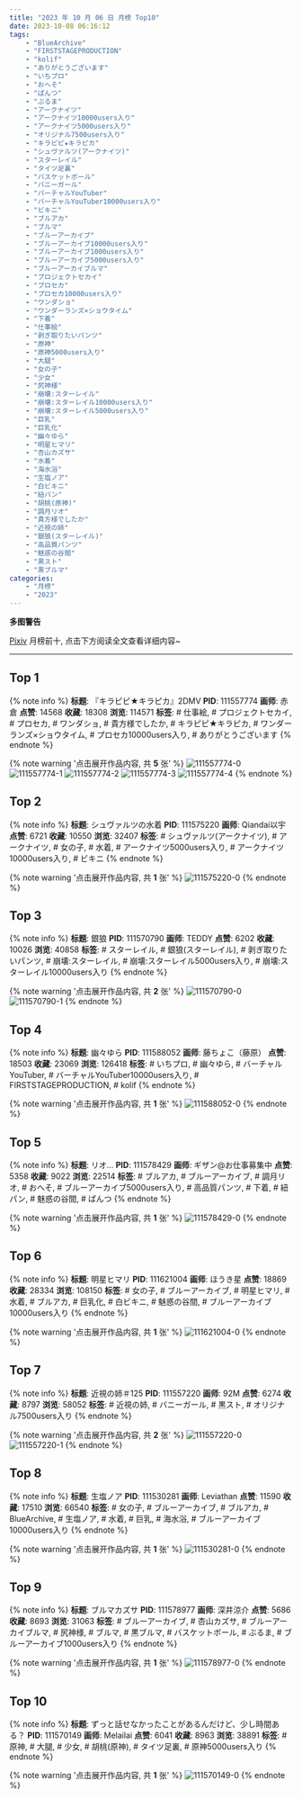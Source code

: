 ```yaml
---
title: "2023 年 10 月 06 日 月榜 Top10"
date: 2023-10-08 06:16:12
tags:
    - "BlueArchive"
    - "FIRSTSTAGEPRODUCTION"
    - "kolif"
    - "ありがとうございます"
    - "いちプロ"
    - "おへそ"
    - "ぱんつ"
    - "ぶるま"
    - "アークナイツ"
    - "アークナイツ10000users入り"
    - "アークナイツ5000users入り"
    - "オリジナル7500users入り"
    - "キラピピ★キラピカ"
    - "シュヴァルツ(アークナイツ)"
    - "スターレイル"
    - "タイツ足裏"
    - "バスケットボール"
    - "バニーガール"
    - "バーチャルYouTuber"
    - "バーチャルYouTuber10000users入り"
    - "ビキニ"
    - "ブルアカ"
    - "ブルマ"
    - "ブルーアーカイブ"
    - "ブルーアーカイブ10000users入り"
    - "ブルーアーカイブ1000users入り"
    - "ブルーアーカイブ5000users入り"
    - "ブルーアーカイブルマ"
    - "プロジェクトセカイ"
    - "プロセカ"
    - "プロセカ10000users入り"
    - "ワンダショ"
    - "ワンダーランズ×ショウタイム"
    - "下着"
    - "仕事絵"
    - "剥ぎ取りたいパンツ"
    - "原神"
    - "原神5000users入り"
    - "大腿"
    - "女の子"
    - "少女"
    - "尻神様"
    - "崩壊:スターレイル"
    - "崩壊:スターレイル10000users入り"
    - "崩壊:スターレイル5000users入り"
    - "巨乳"
    - "巨乳化"
    - "幽々ゆら"
    - "明星ヒマリ"
    - "杏山カズサ"
    - "水着"
    - "海水浴"
    - "生塩ノア"
    - "白ビキニ"
    - "紐パン"
    - "胡桃(原神)"
    - "調月リオ"
    - "貴方様でしたか"
    - "近視の姉"
    - "銀狼(スターレイル)"
    - "高品質パンツ"
    - "魅惑の谷間"
    - "黒スト"
    - "黒ブルマ"
categories:
    - "月榜"
    - "2023"
---
```


<i class="fa fa-triangle-exclamation"></i>**多图警告**<i class="fa fa-triangle-exclamation"></i>

[Pixiv](https://www.pixiv.net/) 月榜前十, 点击下方阅读全文查看详细内容~

<!-- more -->

---

## Top 1

{% note info %}
**标题**: 『キラピピ★キラピカ』2DMV
**PID**: 111557774 **画师**: 赤倉
**点赞**: 14568 **收藏**: 18308 **浏览**: 114571
**标签**: # 仕事絵, # プロジェクトセカイ, # プロセカ, # ワンダショ, # 貴方様でしたか, # キラピピ★キラピカ, # ワンダーランズ×ショウタイム, # プロセカ10000users入り, # ありがとうございます
{% endnote %}

{% note warning '点击展开作品内容, 共 **5** 张' %}
![111557774-0](https://i.pixiv.re/img-original/img/2023/09/09/00/09/53/111557774_p0.png)
![111557774-1](https://i.pixiv.re/img-original/img/2023/09/09/00/09/53/111557774_p1.png)
![111557774-2](https://i.pixiv.re/img-original/img/2023/09/09/00/09/53/111557774_p2.png)
![111557774-3](https://i.pixiv.re/img-original/img/2023/09/09/00/09/53/111557774_p3.png)
![111557774-4](https://i.pixiv.re/img-original/img/2023/09/09/00/09/53/111557774_p4.png)
{% endnote %}

## Top 2

{% note info %}
**标题**: シュヴァルツの水着
**PID**: 111575220 **画师**: Qiandai以宇
**点赞**: 6721 **收藏**: 10550 **浏览**: 32407
**标签**: # シュヴァルツ(アークナイツ), # アークナイツ, # 女の子, # 水着, # アークナイツ5000users入り, # アークナイツ10000users入り, # ビキニ
{% endnote %}

{% note warning '点击展开作品内容, 共 **1** 张' %}
![111575220-0](https://i.pixiv.re/img-original/img/2023/09/09/17/10/54/111575220_p0.png)
{% endnote %}

## Top 3

{% note info %}
**标题**: 銀狼
**PID**: 111570790 **画师**: TEDDY
**点赞**: 6202 **收藏**: 10026 **浏览**: 40858
**标签**: # スターレイル, # 銀狼(スターレイル), # 剥ぎ取りたいパンツ, # 崩壊:スターレイル, # 崩壊:スターレイル5000users入り, # 崩壊:スターレイル10000users入り
{% endnote %}

{% note warning '点击展开作品内容, 共 **2** 张' %}
![111570790-0](https://i.pixiv.re/img-original/img/2023/09/09/13/32/59/111570790_p0.jpg)
![111570790-1](https://i.pixiv.re/img-original/img/2023/09/09/13/32/59/111570790_p1.jpg)
{% endnote %}

## Top 4

{% note info %}
**标题**: 幽々ゆら
**PID**: 111588052 **画师**: 藤ちょこ（藤原）
**点赞**: 18503 **收藏**: 23069 **浏览**: 126418
**标签**: # いちプロ, # 幽々ゆら, # バーチャルYouTuber, # バーチャルYouTuber10000users入り, # FIRSTSTAGEPRODUCTION, # kolif
{% endnote %}

{% note warning '点击展开作品内容, 共 **1** 张' %}
![111588052-0](https://i.pixiv.re/img-original/img/2023/09/10/00/01/50/111588052_p0.png)
{% endnote %}

## Top 5

{% note info %}
**标题**: リオ...
**PID**: 111578429 **画师**: ギザン@お仕事募集中
**点赞**: 5358 **收藏**: 9022 **浏览**: 22514
**标签**: # ブルアカ, # ブルーアーカイブ, # 調月リオ, # おへそ, # ブルーアーカイブ5000users入り, # 高品質パンツ, # 下着, # 紐パン, # 魅惑の谷間, # ぱんつ
{% endnote %}

{% note warning '点击展开作品内容, 共 **1** 张' %}
![111578429-0](https://i.pixiv.re/img-original/img/2023/09/09/19/14/07/111578429_p0.png)
{% endnote %}

## Top 6

{% note info %}
**标题**: 明星ヒマリ
**PID**: 111621004 **画师**: ほうき星
**点赞**: 18869 **收藏**: 28334 **浏览**: 108150
**标签**: # 女の子, # ブルーアーカイブ, # 明星ヒマリ, # 水着, # ブルアカ, # 巨乳化, # 白ビキニ, # 魅惑の谷間, # ブルーアーカイブ10000users入り
{% endnote %}

{% note warning '点击展开作品内容, 共 **1** 张' %}
![111621004-0](https://i.pixiv.re/img-original/img/2023/09/11/00/01/57/111621004_p0.jpg)
{% endnote %}

## Top 7

{% note info %}
**标题**: 近視の姉＃125
**PID**: 111557220 **画师**: 92M
**点赞**: 6274 **收藏**: 8797 **浏览**: 58052
**标签**: # 近視の姉, # バニーガール, # 黒スト, # オリジナル7500users入り
{% endnote %}

{% note warning '点击展开作品内容, 共 **2** 张' %}
![111557220-0](https://i.pixiv.re/img-original/img/2023/09/09/00/01/14/111557220_p0.png)
![111557220-1](https://i.pixiv.re/img-original/img/2023/09/09/00/01/14/111557220_p1.png)
{% endnote %}

## Top 8

{% note info %}
**标题**: 生塩ノア
**PID**: 111530281 **画师**: Leviathan
**点赞**: 11590 **收藏**: 17510 **浏览**: 66540
**标签**: # 女の子, # ブルーアーカイブ, # ブルアカ, # BlueArchive, # 生塩ノア, # 水着, # 巨乳, # 海水浴, # ブルーアーカイブ10000users入り
{% endnote %}

{% note warning '点击展开作品内容, 共 **1** 张' %}
![111530281-0](https://i.pixiv.re/img-original/img/2023/09/08/00/00/56/111530281_p0.png)
{% endnote %}

## Top 9

{% note info %}
**标题**: ブルマカズサ
**PID**: 111578977 **画师**: 深井涼介
**点赞**: 5686 **收藏**: 8693 **浏览**: 31063
**标签**: # ブルーアーカイブ, # 杏山カズサ, # ブルーアーカイブルマ, # 尻神様, # ブルマ, # 黒ブルマ, # バスケットボール, # ぶるま, # ブルーアーカイブ1000users入り
{% endnote %}

{% note warning '点击展开作品内容, 共 **1** 张' %}
![111578977-0](https://i.pixiv.re/img-original/img/2023/09/09/19/35/56/111578977_p0.jpg)
{% endnote %}

## Top 10

{% note info %}
**标题**: ずっと話せなかったことがあるんだけど、少し時間ある？
**PID**: 111570149 **画师**: Melailai
**点赞**: 6041 **收藏**: 8963 **浏览**: 38891
**标签**: # 原神, # 大腿, # 少女, # 胡桃(原神), # タイツ足裏, # 原神5000users入り
{% endnote %}

{% note warning '点击展开作品内容, 共 **1** 张' %}
![111570149-0](https://i.pixiv.re/img-original/img/2023/09/09/13/00/00/111570149_p0.jpg)
{% endnote %}
